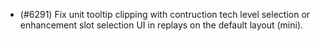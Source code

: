 - (#6291) Fix unit tooltip clipping with contruction tech level selection or enhancement slot selection UI in replays on the default layout (mini).
